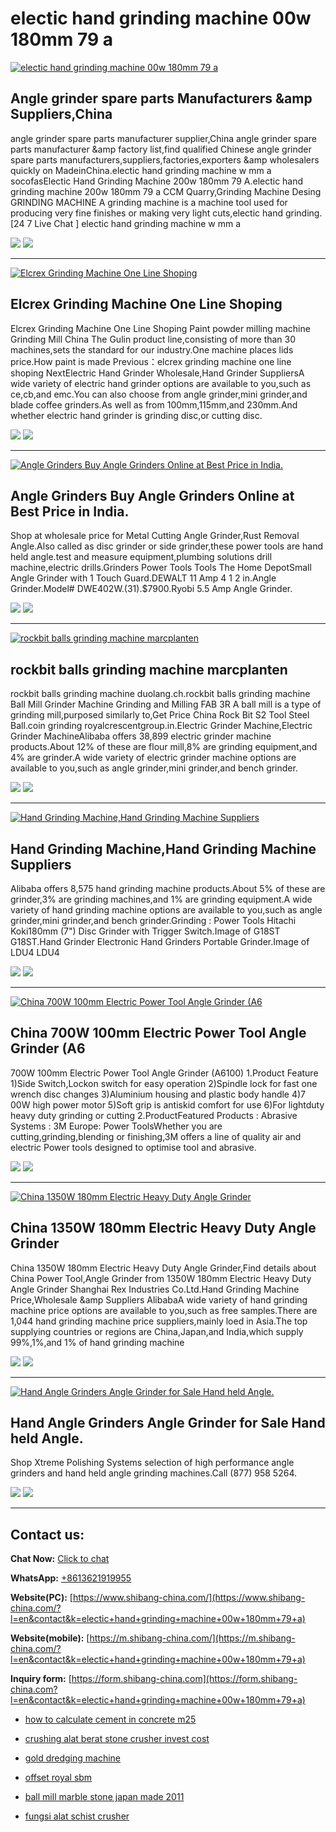 # electic hand grinding machine 00w 180mm 79 a

<a href="https://swt.shibang-china.com/?l=en&img&k=electic+hand+grinding+machine+00w+180mm+79+a" target="_blank">![electic hand grinding machine 00w 180mm 79 a](http://static.shibang-china.com/all-800x300/744.jpg)</a>

## Angle grinder spare parts Manufacturers &amp Suppliers,China
angle grinder spare parts manufacturer supplier,China angle grinder spare parts manufacturer &amp factory list,find qualified Chinese angle grinder spare parts manufacturers,suppliers,factories,exporters &amp wholesalers quickly on MadeinChina.electic hand grinding machine w mm a socofasElectic Hand Grinding Machine 200w 180mm 79 A.electic hand grinding machine 200w 180mm 79 a CCM Quarry,Grinding Machine Desing GRINDING MACHINE A grinding machine is a machine tool used for producing very fine finishes or making very light cuts,electic hand grinding.[24 7 Live Chat ] electic hand grinding machine w mm a


<a href="https://whatsapp.shibangsoft.com/WhatsApp.php" target="_blank" title="WhatsApp">![](http://static.shibang-china.com/icon/whatsapp.png)</a> <a href="https://swt.shibang-china.com/?l=en&icon&k=electic+hand+grinding+machine+00w+180mm+79+a" target="_blank">![](http://static.shibang-china.com/icon/chat-en.png)</a>

---

<a href="https://swt.shibang-china.com/?l=en&img&k=electic+hand+grinding+machine+00w+180mm+79+a" target="_blank">![Elcrex Grinding Machine One Line Shoping](http://static.shibang-china.com/all-800x300/405.jpg)</a>

## Elcrex Grinding Machine One Line Shoping
Elcrex Grinding Machine One Line Shoping Paint powder milling machine Grinding Mill China The Gulin product line,consisting of more than 30 machines,sets the standard for our industry.One machine places lids price.How paint is made Previous：elcrex grinding machine one line shoping NextElectric Hand Grinder Wholesale,Hand Grinder SuppliersA wide variety of electric hand grinder options are available to you,such as ce,cb,and emc.You can also choose from angle grinder,mini grinder,and blade coffee grinders.As well as from 100mm,115mm,and 230mm.And whether electric hand grinder is grinding disc,or cutting disc.


<a href="https://whatsapp.shibangsoft.com/WhatsApp.php" target="_blank" title="WhatsApp">![](http://static.shibang-china.com/icon/whatsapp.png)</a> <a href="https://swt.shibang-china.com/?l=en&icon&k=electic+hand+grinding+machine+00w+180mm+79+a" target="_blank">![](http://static.shibang-china.com/icon/chat-en.png)</a>

---

<a href="https://swt.shibang-china.com/?l=en&img&k=electic+hand+grinding+machine+00w+180mm+79+a" target="_blank">![Angle Grinders Buy Angle Grinders Online at Best Price in India.](http://static.shibang-china.com/all-800x300/1478.jpg)</a>

## Angle Grinders Buy Angle Grinders Online at Best Price in India.
Shop at wholesale price for Metal Cutting Angle Grinder,Rust Removal Angle.Also called as disc grinder or side grinder,these power tools are hand held angle.test and measure equipment,plumbing solutions drill machine,electric drills.Grinders Power Tools Tools The Home DepotSmall Angle Grinder with 1 Touch Guard.DEWALT 11 Amp 4 1 2 in.Angle Grinder.Model# DWE402W.(31).$7900.Ryobi 5.5 Amp Angle Grinder.


<a href="https://whatsapp.shibangsoft.com/WhatsApp.php" target="_blank" title="WhatsApp">![](http://static.shibang-china.com/icon/whatsapp.png)</a> <a href="https://swt.shibang-china.com/?l=en&icon&k=electic+hand+grinding+machine+00w+180mm+79+a" target="_blank">![](http://static.shibang-china.com/icon/chat-en.png)</a>

---

<a href="https://swt.shibang-china.com/?l=en&img&k=electic+hand+grinding+machine+00w+180mm+79+a" target="_blank">![rockbit balls grinding machine marcplanten](http://static.shibang-china.com/all-800x300/1056.jpg)</a>

## rockbit balls grinding machine marcplanten
rockbit balls grinding machine duolang.ch.rockbit balls grinding machine Ball Mill Grinder Machine Grinding and Milling FAB 3R A ball mill is a type of grinding mill,purposed similarly to,Get Price China Rock Bit S2 Tool Steel Ball.coin grinding royalcrescentgroup.in.Electric Grinder Machine,Electric Grinder MachineAlibaba offers 38,899 electric grinder machine products.About 12% of these are flour mill,8% are grinding equipment,and 4% are grinder.A wide variety of electric grinder machine options are available to you,such as angle grinder,mini grinder,and bench grinder.


<a href="https://whatsapp.shibangsoft.com/WhatsApp.php" target="_blank" title="WhatsApp">![](http://static.shibang-china.com/icon/whatsapp.png)</a> <a href="https://swt.shibang-china.com/?l=en&icon&k=electic+hand+grinding+machine+00w+180mm+79+a" target="_blank">![](http://static.shibang-china.com/icon/chat-en.png)</a>

---

<a href="https://swt.shibang-china.com/?l=en&img&k=electic+hand+grinding+machine+00w+180mm+79+a" target="_blank">![Hand Grinding Machine,Hand Grinding Machine Suppliers](http://static.shibang-china.com/all-800x300/996.jpg)</a>

## Hand Grinding Machine,Hand Grinding Machine Suppliers
Alibaba offers 8,575 hand grinding machine products.About 5% of these are grinder,3% are grinding machines,and 1% are grinding equipment.A wide variety of hand grinding machine options are available to you,such as angle grinder,mini grinder,and bench grinder.Grinding : Power Tools Hitachi Koki180mm (7") Disc Grinder with Trigger Switch.Image of G18ST G18ST.Hand Grinder Electronic Hand Grinders Portable Grinder.Image of LDU4 LDU4


<a href="https://whatsapp.shibangsoft.com/WhatsApp.php" target="_blank" title="WhatsApp">![](http://static.shibang-china.com/icon/whatsapp.png)</a> <a href="https://swt.shibang-china.com/?l=en&icon&k=electic+hand+grinding+machine+00w+180mm+79+a" target="_blank">![](http://static.shibang-china.com/icon/chat-en.png)</a>

---

<a href="https://swt.shibang-china.com/?l=en&img&k=electic+hand+grinding+machine+00w+180mm+79+a" target="_blank">![China 700W 100mm Electric Power Tool Angle Grinder (A6](http://static.shibang-china.com/all-800x300/1311.jpg)</a>

## China 700W 100mm Electric Power Tool Angle Grinder (A6
700W 100mm Electric Power Tool Angle Grinder (A6100) 1.Product Feature 1)Side Switch,Lockon switch for easy operation 2)Spindle lock for fast one wrench disc changes 3)Aluminium housing and plastic body handle 4)7 00W high power motor 5)Soft grip is antiskid comfort for use 6)For lightduty heavy duty grinding or cutting 2.ProductFeatured Products : Abrasive Systems : 3M Europe: Power ToolsWhether you are cutting,grinding,blending or finishing,3M offers a line of quality air and electric Power tools designed to optimise tool and abrasive.


<a href="https://whatsapp.shibangsoft.com/WhatsApp.php" target="_blank" title="WhatsApp">![](http://static.shibang-china.com/icon/whatsapp.png)</a> <a href="https://swt.shibang-china.com/?l=en&icon&k=electic+hand+grinding+machine+00w+180mm+79+a" target="_blank">![](http://static.shibang-china.com/icon/chat-en.png)</a>

---

<a href="https://swt.shibang-china.com/?l=en&img&k=electic+hand+grinding+machine+00w+180mm+79+a" target="_blank">![China 1350W 180mm Electric Heavy Duty Angle Grinder](http://static.shibang-china.com/all-800x300/513.jpg)</a>

## China 1350W 180mm Electric Heavy Duty Angle Grinder
China 1350W 180mm Electric Heavy Duty Angle Grinder,Find details about China Power Tool,Angle Grinder from 1350W 180mm Electric Heavy Duty Angle Grinder Shanghai Rex Industries Co.Ltd.Hand Grinding Machine Price,Wholesale &amp Suppliers AlibabaA wide variety of hand grinding machine price options are available to you,such as free samples.There are 1,044 hand grinding machine price suppliers,mainly loed in Asia.The top supplying countries or regions are China,Japan,and India,which supply 99%,1%,and 1% of hand grinding machine


<a href="https://whatsapp.shibangsoft.com/WhatsApp.php" target="_blank" title="WhatsApp">![](http://static.shibang-china.com/icon/whatsapp.png)</a> <a href="https://swt.shibang-china.com/?l=en&icon&k=electic+hand+grinding+machine+00w+180mm+79+a" target="_blank">![](http://static.shibang-china.com/icon/chat-en.png)</a>

---

<a href="https://swt.shibang-china.com/?l=en&img&k=electic+hand+grinding+machine+00w+180mm+79+a" target="_blank">![Hand Angle Grinders Angle Grinder for Sale Hand held Angle.](http://static.shibang-china.com/all-800x300/389.jpg)</a>

## Hand Angle Grinders Angle Grinder for Sale Hand held Angle.
Shop Xtreme Polishing Systems selection of high performance angle grinders and hand held angle grinding machines.Call (877) 958 5264.

<a href="https://whatsapp.shibangsoft.com/WhatsApp.php" target="_blank" title="WhatsApp">![](http://static.shibang-china.com/icon/whatsapp.png)</a> <a href="https://swt.shibang-china.com/?l=en&icon&k=electic+hand+grinding+machine+00w+180mm+79+a" target="_blank">![](http://static.shibang-china.com/icon/chat-en.png)</a>

---
## Contact us:

**Chat Now:** [Click to chat](https://swt.shibang-china.com?l=en&contact&k=electic+hand+grinding+machine+00w+180mm+79+a)

**WhatsApp:**  [+8613621919955](https://whatsapp.shibangsoft.com/WhatsApp.php)

**Website(PC):** [https://www.shibang-china.com/](https://www.shibang-china.com/?l=en&contact&k=electic+hand+grinding+machine+00w+180mm+79+a)

**Website(mobile):** [https://m.shibang-china.com/](https://m.shibang-china.com/?l=en&contact&k=electic+hand+grinding+machine+00w+180mm+79+a)

**Inquiry form:** [https://form.shibang-china.com](https://form.shibang-china.com?l=en&contact&k=electic+hand+grinding+machine+00w+180mm+79+a)

* [how to calculate cement in concrete m25](../112/how%20to%20calculate%20cement%20in%20concrete%20m25.md)

* [crushing alat berat stone crusher invest cost](../124/crushing%20alat%20berat%20stone%20crusher%20invest%20cost.md)

* [gold dredging machine](../117/gold%20dredging%20machine.md)

* [offset royal sbm](../112/offset%20royal%20sbm.md)

* [ball mill marble stone japan made 2011](../122/ball%20mill%20marble%20stone%20japan%20made%202011.md)

* [fungsi alat schist crusher](../125/fungsi%20alat%20schist%20crusher.md)